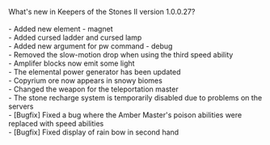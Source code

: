 What's new in Keepers of the Stones II version 1.0.0.27?<br />
<br />- Added new element - magnet
<br />- Added cursed ladder and cursed lamp
<br />- Added new argument for pw command - debug
<br />- Removed the slow-motion drop when using the third speed ability
<br />- Amplifer blocks now emit some light
<br />- The elemental power generator has been updated
<br />- Copyrium ore now appears in snowy biomes
<br />- Changed the weapon for the teleportation master
<br />- The stone recharge system is temporarily disabled due to problems on the servers
<br />- [Bugfix] Fixed a bug where the Amber Master's poison abilities were replaced with speed abilities
<br />- [Bugfix] Fixed display of rain bow in second hand